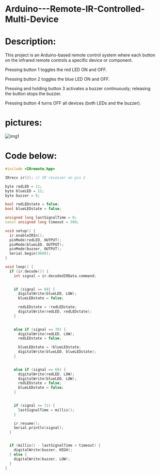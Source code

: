 # Arduino---Remote-IR-Controlled-Multi-Device

# Description:
This project is an Arduino-based remote control system where each button on the infrared remote controls a specific device or component.

Pressing button 1 toggles the red LED ON and OFF.

Pressing button 2 toggles the blue LED ON and OFF.

Pressing and holding button 3 activates a buzzer continuously; releasing the button stops the buzzer.

Pressing button 4 turns OFF all devices (both LEDs and the buzzer).

# pictures:
![img1]()



# Code below:
```cpp
#include <IRremote.hpp>

IRrecv ir(2); // IR receiver on pin 2

byte redLED = 11;
byte blueLED = 12;
byte buzzer = 8;

bool redLEDstate = false;
bool blueLEDstate = false;

unsigned long lastSignalTime = 0;     
const unsigned long timeout = 300;    

void setup() {
  ir.enableIRIn();
  pinMode(redLED, OUTPUT);
  pinMode(blueLED, OUTPUT);
  pinMode(buzzer, OUTPUT);
  Serial.begin(9600);
}

void loop() {
  if (ir.decode()) {
    int signal = ir.decodedIRData.command;

    
    if (signal == 69) {
      digitalWrite(blueLED, LOW);
      blueLEDstate = false;

      redLEDstate = !redLEDstate;
      digitalWrite(redLED, redLEDstate);
    }

    
    else if (signal == 70) {
      digitalWrite(redLED, LOW);
      redLEDstate = false;

      blueLEDstate = !blueLEDstate;
      digitalWrite(blueLED, blueLEDstate);
    }

    
    else if (signal == 68) {
      digitalWrite(redLED, LOW);
      digitalWrite(blueLED, LOW);
      redLEDstate = false;
      blueLEDstate = false;
    }

    
    if (signal == 71) {
      lastSignalTime = millis(); 
    }

    ir.resume();
    Serial.println(signal);
  }


  if (millis() - lastSignalTime < timeout) {
    digitalWrite(buzzer, HIGH);
  } else {
    digitalWrite(buzzer, LOW);
  }
}

```
